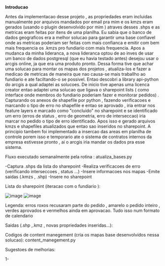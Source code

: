 **Introducao**
  
  Antes da implementacao desse projeto , as propriedades eram incluidas manualmente por arquivos mandados por email pra mim e os kmzs eram gerados (usando o plugin desenvolvido por mim ) atraves desses .shps e as metricas eram feitas por itens de uma planilha. Eu sabia que o banco de dados geograficos era a melhor solucao para garantir uma base confiavel onde as metricas poderiam ser feitas com mais confianca e emitir com bem mais frequencia os .kmzs pro fundiario com mais frequencia.
  Apos a mudanca da minha lideranca, a nova lideranca optou de ao inves de usar um banco de dados postgresql (que eu havia testado antes) desejou usar o arcgis online, ja que era uma produto pronto. 
  Dessa forma tive que achar uma solucao para montar os mapas dos projetos , atualiza-los e fazer a medicao de metricas de maneira que nao causa-se mais traballho ao fundiario e ate faciltando-o se possivel. Entao descobri a library api-python do arcgis a qual adaptei as solucoes. De inicio tive apenas uma licenca creator entao adaptei uma solucao que ligava o sharepoint lists ( como interface onde membros do fundiario poderiam fazer e monitorar pedidos) . Capturando os anexos de shapefile por python , fazendo verificacoes e marcando o tipo de erro no shapefile e entao se aprovado , iria entrar nos feature layers e marcado como "concluido" no sharepoint e se identificado um erro (erros de status , erro de geometria, erro de interseccao) iria marcar no pedido o tipo de erro identificado. Apos isso e gerado arquivos kmzs e shapefiles atualizados que entao sao inseridos no sharepoint. A principio tambem foi implementado a insercao das areas em planilha de controle porem isso e temporario ate o sistema de contratos internos da empresa estivesse pronto , ai o arcgis iria mandar os dados pra esse sistema. 

Fluxo executado semanalmente pela rotina : atualiza_bases.py

-Captura .shps da lista do sharepoint
-Realiza verificacoes de erro (verificando interseccoes , status ...)
-Insere informacoes nos mapas
-Emite saidas (.kmzs , .shp)
-Insere no sharepoint

Lista do sharepoint (iteracao com o fundiario ):

![image](https://github.com/alex-cyberpunk/arcgis-api-python/assets/80361639/77a80e98-93a4-4183-93a5-a8b2383472f2)
![image](https://github.com/alex-cyberpunk/arcgis-api-python/assets/80361639/8125d4c3-5599-4c74-a957-fa7286715158)

Legenda: erros roxos recusaram parte do pedido , amarelo o pedido inteiro , verdes aprovados e vermelhos ainda em aprovacao. Tudo isso num formato de calendario

Saidas (.shp ,.kmz , novas propriedades inseridas...):

Codigos de content manegement (cria os mapas base desenvolvidos nessa solucao): content_manegement.py 



Sugestoes de melhorias:

1-
